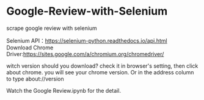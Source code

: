 # Google-Review-with-Selenium
scrape google review with selenium

Selenium API：https://selenium-python.readthedocs.io/api.html     
Download Chrome Driver:https://sites.google.com/a/chromium.org/chromedriver/

witch version should you download?
check it in browser's setting, then click about chrome. you will see your chrome version. Or in the address column to type about://version

Watch the Google Review.ipynb for the detail.
